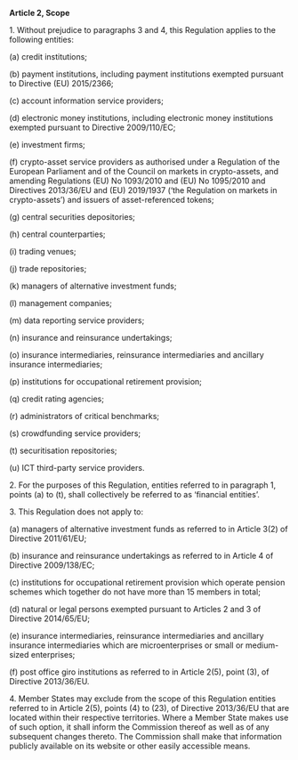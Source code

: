 **Article 2, Scope**

  


1\. Without prejudice to paragraphs 3 and 4, this Regulation applies to the following entities:

(a) credit institutions;

(b) payment institutions, including payment institutions exempted pursuant to Directive (EU) 2015/2366;

(c) account information service providers;

(d) electronic money institutions, including electronic money institutions exempted pursuant to Directive 2009/110/EC;

(e) investment firms;

(f) crypto-asset service providers as authorised under a Regulation of the European Parliament and of the Council on markets in crypto-assets, and amending Regulations (EU) No 1093/2010 and (EU) No 1095/2010 and Directives 2013/36/EU and (EU) 2019/1937 (‘the Regulation on markets in crypto-assets’) and issuers of asset-referenced tokens;

(g) central securities depositories;

(h) central counterparties;

(i) trading venues;

(j) trade repositories;

(k) managers of alternative investment funds;

(l) management companies;

(m) data reporting service providers;

(n) insurance and reinsurance undertakings;

(o) insurance intermediaries, reinsurance intermediaries and ancillary insurance intermediaries;

(p) institutions for occupational retirement provision;

(q) credit rating agencies;

(r) administrators of critical benchmarks;

(s) crowdfunding service providers;

(t) securitisation repositories;

(u) ICT third-party service providers.

  


2\. For the purposes of this Regulation, entities referred to in paragraph 1, points (a) to (t), shall collectively be referred to as ‘financial entities’.

  


3\. This Regulation does not apply to:

(a) managers of alternative investment funds as referred to in Article 3(2) of Directive 2011/61/EU;

(b) insurance and reinsurance undertakings as referred to in Article 4 of Directive 2009/138/EC;

(c) institutions for occupational retirement provision which operate pension schemes which together do not have more than 15 members in total;

(d) natural or legal persons exempted pursuant to Articles 2 and 3 of Directive 2014/65/EU;

(e) insurance intermediaries, reinsurance intermediaries and ancillary insurance intermediaries which are microenterprises or small or medium-sized enterprises;

(f) post office giro institutions as referred to in Article 2(5), point (3), of Directive 2013/36/EU.

  


4\. Member States may exclude from the scope of this Regulation entities referred to in Article 2(5), points (4) to (23), of Directive 2013/36/EU that are located within their respective territories. Where a Member State makes use of such option, it shall inform the Commission thereof as well as of any subsequent changes thereto. The Commission shall make that information publicly available on its website or other easily accessible means.